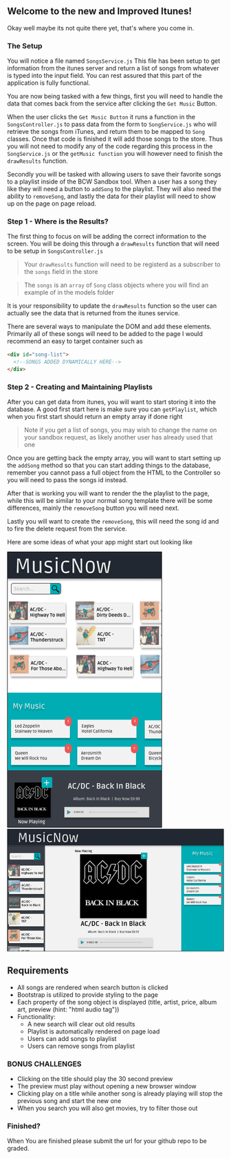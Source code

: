 ## Welcome to the new and Improved Itunes!

Okay well maybe its not quite there yet, that's where you come in.

### The Setup

You will notice a file named `SongsService.js` This file has been setup to get information from the itunes server and return a list of songs from whatever is typed into the input field. You can rest assured that this part of the application is fully functional.

You are now being tasked with a few things, first you will need to handle the data that comes back from the service after clicking the `Get Music` Button.

When the user clicks the `Get Music Button` it runs a function in the `SongsController.js` to pass data from the form to `SongService.js` who will retrieve the songs from iTunes, and return them to be mapped to `Song` classes. Once that code is finished it will add those songs to the store. Thus you will not need to modify any of the code regarding this process in the `SongService.js` or the `getMusic function` you will however need to finish the `drawResults` function.

Secondly you will be tasked with allowing users to save their favorite songs to a playlist inside of the BCW Sandbox tool. When a user has a song they like they will need a button to `addSong` to the playlist. They will also need the ability to `removeSong`, and lastly the data for their playlist will need to show up on the page on page reload.

### Step 1 - Where is the Results?

The first thing to focus on will be adding the correct information to the screen. You will be doing this through a `drawResults` function that will need to be setup in `SongsController.js`

> Your `drawResults` function will need to be registerd as a subscriber to the `songs` field in the store

> The `songs` is an `array` of `Song` class objects where you will find an example of in the models folder

It is your responsibility to update the `drawResults` function so the user can actually see the data that is returned from the itunes service.

There are several ways to manipulate the DOM and add these elements. Primarily all of these songs will need to be added to the page I would recommend an easy to target container such as

```html
<div id="song-list">
  <!--SONGS ADDED DYNAMICALLY HERE-->
</div>
```

### Step 2 - Creating and Maintaining Playlists

After you can get data from itunes, you will want to start storing it into the database. A good first start here is make sure you can `getPlaylist`, which when you first start should return an empty array if done right

> Note if you get a list of songs, you may wish to change the name on your sandbox request, as likely another user has already used that one

Once you are getting back the empty array, you will want to start setting up the `addSong` method so that you can start adding things to the database, remember you cannot pass a full object from the HTML to the Controller so you will need to pass the songs id instead.

After that is working you will want to render the the playlist to the page, while this will be similar to your normal song template there will be some differences, mainly the `removeSong` button you will need next.

Lastly you will want to create the `removeSong`, this will need the song id and to fire the delete request from the service.

Here are some ideas of what your app might start out looking like

<div>
  <img class="img-responsive" src="/MobileView.png" />
  <img class="img-responsive" src="/DestopView.png" />
</div>

## Requirements
  - All songs are rendered when search button is clicked
  - Bootstrap is utilized to provide styling to the page
  - Each property of the song object is displayed (title, artist, price, album art, preview (hint: "html audio tag"))
- Functionality:
  - A new search will clear out old results
  - Playlist is automatically rendered on page load
  - Users can add songs to playlist
  - Users can remove songs from playlist

### BONUS CHALLENGES

- Clicking on the title should play the 30 second preview
- The preview must play without opening a new browser window
- Clicking play on a title while another song is already playing will stop the previous song and start the new one
- When you search you will also get movies, try to filter those out

### Finished?

When You are finished please submit the url for your github repo to be graded.